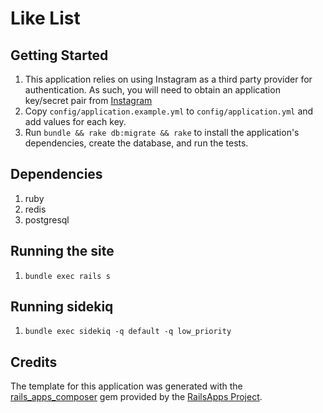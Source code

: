 # Like List

## Getting Started

1. This application relies on using Instagram as a third party provider for
authentication. As such, you will need to obtain an application key/secret pair
from [Instagram](http://instagram.com/developer/clients/register/)
1. Copy `config/application.example.yml` to `config/application.yml` and add
values for each key.
1. Run `bundle && rake db:migrate && rake` to install the application's
dependencies, create the database, and run the tests.

## Dependencies

1. ruby
1. redis
1. postgresql

## Running the site

1. `bundle exec rails s`

## Running sidekiq

1. `bundle exec sidekiq -q default -q low_priority`

## Credits

The template for this application was generated with the
[rails\_apps\_composer](https://github.com/RailsApps/rails_apps_composer) gem
provided by the [RailsApps Project](http://railsapps.github.com/).
